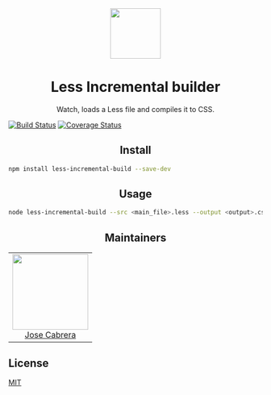 <div align="center">
  <img height="100"
    src="https://cdn.worldvectorlogo.com/logos/less.svg">
  <h1>Less Incremental builder</h1>
  <p>Watch, loads a Less file and compiles it to CSS.</p>
</div>

[![Build Status](https://travis-ci.com/11joselu/less-incremental-builder.svg?branch=master)](https://travis-ci.com/11joselu/less-incremental-builder)
[![Coverage Status](https://coveralls.io/repos/github/11joselu/less-incremental-builder/badge.svg?branch=master)](https://coveralls.io/github/11joselu/less-incremental-builder?branch=master)

<h2 align="center">Install</h2>

```bash
npm install less-incremental-build --save-dev
```

<h2 align="center">Usage</h2>

```bash
node less-incremental-build --src <main_file>.less --output <output>.css
```

<h2 align="center">Maintainers</h2>

<table>
  <tr>
    <td align="center">
      <a href="https://github.com/11joselu"><img width="150" height="150" src="https://avatars0.githubusercontent.com/u/8685132?s=460&v=4"></a><br>
      <a href="https://github.com/11joselu">Jose Cabrera</a>
    </td>
  <tr>
</table>

<h2>License</h2>

[MIT](LICENSE.md)
